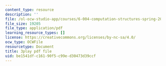 ```yaml
---
content_type: resource
description: ''
file: /ol-ocw-studio-app/courses/6-004-computation-structures-spring-2017/be1541dfc16190f5c99ed30473d39ccf_Ykep0YaxgYw.pdf
file_size: 19205
file_type: application/pdf
learning_resource_types: []
license: https://creativecommons.org/licenses/by-nc-sa/4.0/
ocw_type: OCWFile
resourcetype: Document
title: 3play pdf file
uid: be1541df-c161-90f5-c99e-d30473d39ccf
---
```

